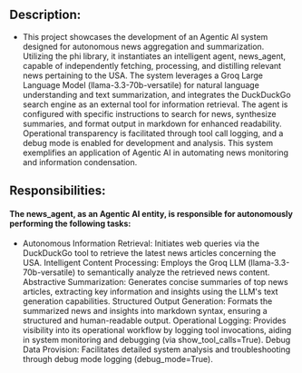## Description:
* This project showcases the development of an Agentic AI system designed for autonomous news aggregation and summarization.  Utilizing the phi library, it instantiates an intelligent agent, news_agent, capable of independently fetching, processing, and distilling relevant news pertaining to the USA. The system leverages a Groq Large Language Model (llama-3.3-70b-versatile) for natural language understanding and text summarization, and integrates the DuckDuckGo search engine as an external tool for information retrieval. The agent is configured with specific instructions to search for news, synthesize summaries, and format output in markdown for enhanced readability. Operational transparency is facilitated through tool call logging, and a debug mode is enabled for development and analysis. This system exemplifies an application of Agentic AI in automating news monitoring and information condensation.

## Responsibilities:
#### The news_agent, as an Agentic AI entity, is responsible for autonomously performing the following tasks:
* Autonomous Information Retrieval: Initiates web queries via the DuckDuckGo tool to retrieve the latest news articles concerning the USA.
 Intelligent Content Processing: Employs the Groq LLM (llama-3.3-70b-versatile) to semantically analyze the retrieved news content.
 Abstractive Summarization: Generates concise summaries of top news articles, extracting key information and insights using the LLM's text generation capabilities.
 Structured Output Generation: Formats the summarized news and insights into markdown syntax, ensuring a structured and human-readable output.
 Operational Logging: Provides visibility into its operational workflow by logging tool invocations, aiding in system monitoring and debugging (via show_tool_calls=True).
 Debug Data Provision: Facilitates detailed system analysis and troubleshooting through debug mode logging (debug_mode=True).
